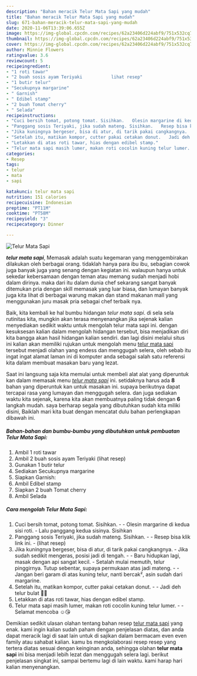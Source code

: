 ```yaml
---
description: "Bahan meracik Telur Mata Sapi yang mudah"
title: "Bahan meracik Telur Mata Sapi yang mudah"
slug: 671-bahan-meracik-telur-mata-sapi-yang-mudah
date: 2020-11-06T13:39:06.655Z
image: https://img-global.cpcdn.com/recipes/62a23406d224abf9/751x532cq70/telur-mata-sapi-foto-resep-utama.jpg
thumbnail: https://img-global.cpcdn.com/recipes/62a23406d224abf9/751x532cq70/telur-mata-sapi-foto-resep-utama.jpg
cover: https://img-global.cpcdn.com/recipes/62a23406d224abf9/751x532cq70/telur-mata-sapi-foto-resep-utama.jpg
author: Minnie Flowers
ratingvalue: 3.6
reviewcount: 5
recipeingredient:
- "1 roti tawar"
- "2 buah sosis ayam Teriyaki           lihat resep"
- "1 butir telur"
- "Secukupnya margarine"
- " Garnish"
- " Edibel stamp"
- "2 buah Tomat cherry"
- " Selada"
recipeinstructions:
- "Cuci bersih tomat, potong tomat. Sisihkan.   Olesin margarine di kedua sisi roti.  Lalu panggang kedua sisinya. Sisihkan"
- "Panggang sosis Teriyaki, jika sudah mateng. Sisihkan.   Resep bisa klik link ini.           (lihat resep)"
- "Jika kuningnya bergeser, bisa di atur, di tarik pakai cangkangnya.  Jika sudah sedikit mengeras, posisi jadi di tengah.   Baru hidupkan lagi, masak dengan api sangat kecil.  Setalah mulai memutih, telur pinggirnya. Tutup sebentar, supaya permukaan atas jadi mateng.  Jangan beri garam di atas kuning telur, nanti bercak², asin sudah dari margarine."
- "Setelah itu, matikan kompor, cutter pakai cetakan donut.   Jadi deh telur bulat 🤣😁"
- "Letakkan di atas roti tawar, hias dengan edibel stamp."
- "Telur mata sapi masih lumer, makan roti cocolin kuning telur lumer.   Selamat mencoba ☺️😘"
categories:
- Resep
tags:
- telur
- mata
- sapi

katakunci: telur mata sapi 
nutrition: 151 calories
recipecuisine: Indonesian
preptime: "PT11M"
cooktime: "PT58M"
recipeyield: "3"
recipecategory: Dinner

---
```



![Telur Mata Sapi](https://img-global.cpcdn.com/recipes/62a23406d224abf9/751x532cq70/telur-mata-sapi-foto-resep-utama.jpg)

<b><i>telur mata sapi</i></b>, Memasak adalah suatu kegemaran yang menggembirakan dilakukan oleh berbagai orang. tidaklah hanya para ibu ibu, sebagian cowok juga banyak juga yang senang dengan kegiatan ini. walaupun hanya untuk sekedar kebersamaan dengan teman atau memang sudah menjadi hobi dalam dirinya. maka dari itu dalam dunia chef sekarang sangat banyak ditemukan pria dengan skill memasak yang luar biasa, dan lumayan banyak juga kita lihat di berbagai warung makan dan stand makanan mall yang menggunakan juru masak pria sebagai chef terbaik nya.



Baik, kita kembali ke hal bumbu hidangan <i>telur mata sapi</i>. di sela sela rutinitas kita, mungkin akan terasa menyenangkan jika sejenak kalian menyediakan sedikit waktu untuk mengolah telur mata sapi ini. dengan kesuksesan kalian dalam mengolah hidangan tersebut, bisa menjadikan diri kita bangga akan hasil hidangan kalian sendiri. dan lagi disini melalui situs ini kalian akan memiliki rujukan untuk mengolah menu <u>telur mata sapi</u> tersebut menjadi olahan yang endess dan menggugah selera, oleh sebab itu ingat ingat alamat laman ini di komputer anda sebagai salah satu referensi kita dalam membuat masakan baru yang lezat.


Saat ini langsung saja kita memulai untuk membeli alat alat yang diperuntuk kan dalam memasak menu <u><i>telur mata sapi</i></u> ini. setidaknya harus ada <b>8</b> bahan yang diperuntuk kan untuk masakan ini. supaya berikutnya dapat tercapai rasa yang lumayan dan menggugah selera. dan juga sediakan waktu kita sejenak, karena kita akan membuatnya paling tidak dengan <b>6</b> langkah mudah. saya berharap segala yang dibutuhkan sudah kita miliki disini, Baiklah mari kita buat dengan mencatat dulu bahan perlengkapan dibawah ini.

<!--inarticleads1-->

##### Bahan-bahan dan bumbu-bumbu yang dibutuhkan untuk pembuatan Telur Mata Sapi:

1. Ambil 1 roti tawar
1. Ambil 2 buah sosis ayam Teriyaki           (lihat resep)
1. Gunakan 1 butir telur
1. Sediakan Secukupnya margarine
1. Siapkan  Garnish:
1. Ambil  Edibel stamp
1. Siapkan 2 buah Tomat cherry
1. Ambil  Selada




<!--inarticleads2-->

##### Cara mengolah Telur Mata Sapi:

1. Cuci bersih tomat, potong tomat. Sisihkan.  -  - Olesin margarine di kedua sisi roti.  - Lalu panggang kedua sisinya. Sisihkan
1. Panggang sosis Teriyaki, jika sudah mateng. Sisihkan.  -  - Resep bisa klik link ini. -           (lihat resep)
1. Jika kuningnya bergeser, bisa di atur, di tarik pakai cangkangnya.  - Jika sudah sedikit mengeras, posisi jadi di tengah.  -  - Baru hidupkan lagi, masak dengan api sangat kecil.  - Setalah mulai memutih, telur pinggirnya. Tutup sebentar, supaya permukaan atas jadi mateng. -  - Jangan beri garam di atas kuning telur, nanti bercak², asin sudah dari margarine.
1. Setelah itu, matikan kompor, cutter pakai cetakan donut.  -  - Jadi deh telur bulat 🤣😁
1. Letakkan di atas roti tawar, hias dengan edibel stamp.
1. Telur mata sapi masih lumer, makan roti cocolin kuning telur lumer.  -  - Selamat mencoba ☺️😘




Demikian sedikit ulasan olahan tentang bahan resep <u>telur mata sapi</u> yang enak. kami ingin kalian sudah paham dengan penjelasan diatas, dan anda dapat meracik lagi di saat lain untuk di sajikan dalam bermacam even even family atau sahabat kalian. kamu bs mengkolaborasi resep resep yang tertera diatas sesuai dengan keinginan anda, sehingga olahan <b>telur mata sapi</b> ini bisa menjadi lebih lezat dan menggugah selera lagi. berikut penjelasan singkat ini, sampai bertemu lagi di lain waktu. kami harap hari kalian menyenangkan.
